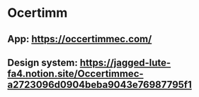 # Ocertimm
## App: https://occertimmec.com/
## Design system: https://jagged-lute-fa4.notion.site/Occertimmec-a2723096d0904beba9043e76987795f1
